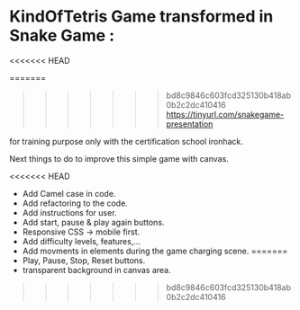 # KindOfTetris Game transformed in Snake Game :
<<<<<<< HEAD

=======
>>>>>>> bd8c9846c603fcd325130b418ab0b2c2dc410416
https://tinyurl.com/snakegame-presentation

for training purpose only with the certification school ironhack.

Next things to do to improve this simple game with canvas.

<<<<<<< HEAD
- Add Camel case in code.
- Add refactoring to the code.
- Add instructions for user.
- Add start, pause & play again buttons.
- Responsive CSS → mobile first.
- Add difficulty levels, features,...
- Add movments in elements during the game charging scene.
=======
- Play, Pause, Stop, Reset buttons.
- transparent background in canvas area.


>>>>>>> bd8c9846c603fcd325130b418ab0b2c2dc410416
